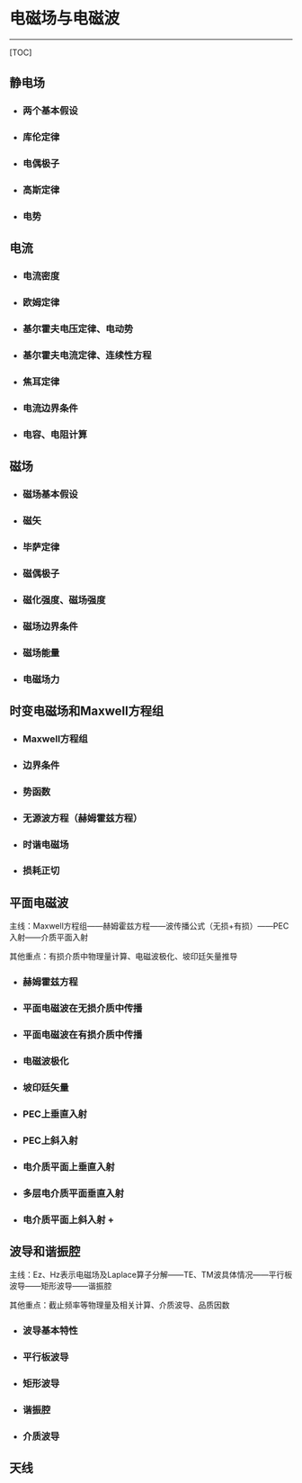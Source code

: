 # 电磁场与电磁波

------

[TOC]

## 静电场

- ### 两个基本假设

- ### 库伦定律

- ### 电偶极子

- ### 高斯定律

- ### 电势

## 电流

- ### 电流密度

- ### 欧姆定律

- ### 基尔霍夫电压定律、电动势

- ### 基尔霍夫电流定律、连续性方程

- ### 焦耳定律

- ### 电流边界条件

- ### 电容、电阻计算

## 磁场

- ### 磁场基本假设

- ### 磁矢

- ### 毕萨定律

- ### 磁偶极子

- ### 磁化强度、磁场强度

- ### 磁场边界条件

- ### 磁场能量

- ### 电磁场力

## 时变电磁场和Maxwell方程组

- ### Maxwell方程组

- ### 边界条件

- ### 势函数

- ### 无源波方程（赫姆霍兹方程）

- ### 时谐电磁场

- ### 损耗正切

## 平面电磁波

主线：Maxwell方程组——赫姆霍兹方程——波传播公式（无损+有损）——PEC入射——介质平面入射

其他重点：有损介质中物理量计算、电磁波极化、坡印廷矢量推导

- ### 赫姆霍兹方程

- ### 平面电磁波在无损介质中传播

- ### 平面电磁波在有损介质中传播

- ### 电磁波极化

- ### 坡印廷矢量

- ### PEC上垂直入射

- ### PEC上斜入射

- ### 电介质平面上垂直入射

- ### 多层电介质平面垂直入射

- ### 电介质平面上斜入射 + 

## 波导和谐振腔

主线：Ez、Hz表示电磁场及Laplace算子分解——TE、TM波具体情况——平行板波导——矩形波导——谐振腔

其他重点：截止频率等物理量及相关计算、介质波导、品质因数

- ### 波导基本特性

- ### 平行板波导

- ### 矩形波导

- ### 谐振腔

- ### 介质波导

## 天线

